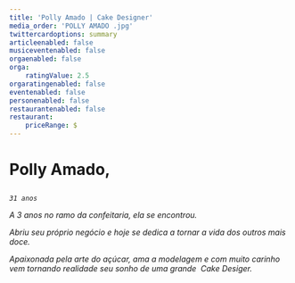 ```yaml
---
title: 'Polly Amado | Cake Designer'
media_order: 'POLLY AMADO .jpg'
twittercardoptions: summary
articleenabled: false
musiceventenabled: false
orgaenabled: false
orga:
    ratingValue: 2.5
orgaratingenabled: false
eventenabled: false
personenabled: false
restaurantenabled: false
restaurant:
    priceRange: $
---
```


# Polly Amado,<em> <p>
    31 anos
</p> <em>

A 3 anos no ramo da confeitaria, ela se encontrou.

Abriu seu próprio negócio e hoje se dedica a tornar a vida dos outros mais doce.

Apaixonada pela arte do açúcar, ama a modelagem e com muito carinho vem tornando realidade seu sonho de uma grande  Cake Desiger.